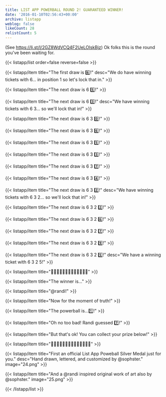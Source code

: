 ```yaml
---
title: LIST APP POWERBALL ROUND 2! GUARANTEED WINNER!
date: '2016-01-10T02:56:43+00:00'
archive: listapp
weblog: false
likeCount: 28
relistCount: 5
---
```


(See https://li.st/l/2GZ8WdVCQ4F2UeLOlskBjz) Ok folks this is the round you've been waiting for.

<!--more-->

{{< listapp/list order=false reverse=false >}}

   {{< listapp/item title="The first draw is 6️⃣!"
      desc="We do have winning tickets with 6… in position 1 so let's lock that in." >}}

   {{< listapp/item title="The next draw is 6 5️⃣!" >}}

   {{< listapp/item title="The next draw is 6 3️⃣!"
      desc="We have winning tickets with 6 3… so we'll lock that in!" >}}

   {{< listapp/item title="The next draw is 6 3 0️⃣!" >}}

   {{< listapp/item title="The next draw is 6 3 6️⃣!" >}}

   {{< listapp/item title="The next draw is 6 3 5️⃣!" >}}

   {{< listapp/item title="The next draw is 6 3 3️⃣!" >}}

   {{< listapp/item title="The next draw is 6 3 7️⃣!" >}}

   {{< listapp/item title="The next draw is 6 3 4️⃣!" >}}

   {{< listapp/item title="The next draw is 6 3 2️⃣!"
      desc="We have winning tickets with 6 3 2… so we'll lock that in!" >}}

   {{< listapp/item title="The next draw is 6 3 2 2️⃣!" >}}

   {{< listapp/item title="The next draw is 6 3 2 6️⃣!" >}}

   {{< listapp/item title="The next draw is 6 3 2 7️⃣!" >}}

   {{< listapp/item title="The next draw is 6 3 2 9️⃣!" >}}

   {{< listapp/item title="The next draw is 6 3 2 5️⃣!"
      desc="We have a winning ticket with 6 3 2 5!" >}}

   {{< listapp/item title="🎉🎈🎉🎈🎉🎈🎉🎈🎉🎈🎉🎈🎉" >}}

   {{< listapp/item title="The winner is..." >}}

   {{< listapp/item title="@randi!" >}}

   {{< listapp/item title="Now for the moment of truth!" >}}

   {{< listapp/item title="The powerball is...1️⃣!" >}}

   {{< listapp/item title="Oh no too bad! Randi guessed 7️⃣!" >}}

   {{< listapp/item title="But that's ok! You can collect your prize below!" >}}

   {{< listapp/item title="🎁🎁🎁🎁🎁🎁🎁🎁🎁🎁🎁🎁🎁🎁" >}}

   {{< listapp/item title="First an official List App Poweball Silver Medal just for you."
      desc="Hand drawn, lettered, and customized by @sophster."
      image="24.png" >}}

   {{< listapp/item title="And a @randi inspired original work of art also by @sophster."
      image="25.png" >}}

{{< /listapp/list >}}
